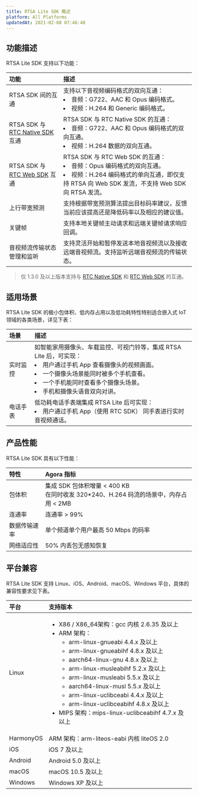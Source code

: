 ```yaml
---
title: RTSA Lite SDK 概述
platform: All Platforms
updatedAt: 2021-02-08 07:46:40
---
```

## 功能描述

RTSA Lite SDK 支持以下功能：

| 功能                                                         | 描述                                                         |
| :----------------------------------------------------------- | :----------------------------------------------------------- |
| RTSA SDK 间的互通                                            | 支持以下音视频编码格式的双向互通：<li>音频：G722、AAC 和 Opus 编码格式。<li>视频：H.264 和 Generic 编码格式。 |
| RTSA SDK 与 [RTC Native SDK](https://docs.agora.io/cn/Agora%20Platform/term_agora_rtc_sdk) 互通 | RTSA SDK 与 RTC Native SDK 的互通：<li>音频：G722、AAC 和 Opus 编码格式的双向互通。<li>视频：H.264 数据的双向互通。 |
| RTSA SDK 与 [RTC Web SDK](https://docs.agora.io/cn/Agora%20Platform/term_agora_rtc_sdk) 互通 | RTSA SDK 与 RTC Web SDK 的互通：<li>音频：Opus 编码格式的双向互通。<li>视频：H.264 编码格式的单向互通，即仅支持 RTSA 向 Web SDK 发流，不支持 Web SDK 向 RTSA 发流。 |
| 上行带宽预测                                                 | 支持根据带宽预测算法提出目标码率建议，反馈当前应该提高还是降低码率以及相应的建议值。 |
| 关键帧                                                       | 支持本地关键帧主动请求和远端关键帧请求响应回调。             |
| 音视频流传输状态管理和监听                                   | 支持灵活开始和暂停发送本地音视频流以及接收远端音视频流。支持监听远端音视频流的传输状态。 |

> 仅 1.3.0 及以上版本支持与 [RTC Native SDK](https://docs.agora.io/cn/Agora%20Platform/term_agora_rtc_sdk) 和 [RTC Web SDK](https://docs.agora.io/cn/Agora%20Platform/term_agora_rtc_sdk) 的互通。

## 适用场景

RTSA Lite SDK 的极小包体积、低内存占用以及低功耗特性特别适合嵌入式 IoT 领域的各类场景，详见下表：

| 场景     | 描述                                                         |
| :------- | :----------------------------------------------------------- |
| 实时监控 | 如智能家用摄像头、车载监控、可视门铃等，集成 RTSA Lite 后，可实现：<li>用户通过手机 App 查看摄像头的视频画面。<li>一个摄像头场景能同时被多个手机查看。<li>一个手机能同时查看多个摄像头场景。<li>手机和摄像头语音双向对讲。 |
| 电话手表 | 低功耗电话手表端集成 RTSA Lite 后可实现：<li>用户通过手机 App（使用 RTC SDK） 同手表进行实时音视频通话。 |

## 产品性能

RTSA Lite SDK 具有以下性能：

| 特性                      | Agora 指标                                                   |
| :------------------------ | :----------------------------------------------------------- |
| 包体积 | 集成 SDK 包体积增量 \< 400 KB<br>在同时收发 320*240、H.264 码流的场景中，内存占用 \< 2MB |
| 连通率                    | 连通率 > 99%                                                 |
| 数据传输速率              | 单个频道单个用户最高 50 Mbps 的码率                          |
| 网络适应性                | 50% 内丢包无感知恢复                                         |

## 平台兼容

RTSA Lite SDK 支持 Linux、iOS、Android、macOS、Windows 平台，具体的兼容性要求见下表。

| 平台      | 支持版本                                                     |
| :-------- | :----------------------------------------------------------- |
| Linux     | <ul><li>X86 / X86_64架构：gcc 内核 2.6.35 及以上</li><li>ARM 架构：<ul><li>arm-linux-gnueabi 4.4.x 及以上</li><li>arm-linux-gnueabihf 4.8.x 及以上</li><li>aarch64-linux-gnu 4.8.x 及以上</li><li>arm-linux-musleabihf 5.2.x 及以上</li><li>arm-linux-musleabi 5.5.x 及以上</li><li>aarch64-linux-musl 5.5.x 及以上</li><li>arm-linux-uclibceabi 4.4.x 及以上</li><li>arm-linux-uclibceabihf 4.8.x 及以上</li></ul></li><li>MIPS 架构：mips-linux-uclibceabihf 4.7.x 及以上</li></ul> |
| HarmonyOS | ARM 架构：arm-liteos-eabi 内核 liteOS 2.0                    |
| iOS       | iOS 7 及以上                                                 |
| Android   | Android 5.0 及以上                                           |
| macOS     | macOS 10.5 及以上                                            |
| Windows   | Windows XP 及以上                                            |